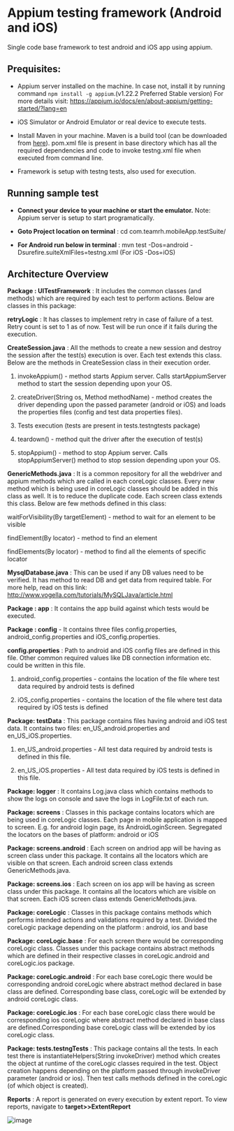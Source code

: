 
# Appium testing framework (Android and iOS)

Single code base framework to test android and iOS app using appium.

## Prequisites:

- Appium server installed on the machine. In case not, install it by running command `npm install -g appium`.(v1.22.2 Preferred Stable version) For more details visit: https://appium.io/docs/en/about-appium/getting-started/?lang=en

- iOS Simulator or Android Emulator or real device to execute tests.

- Install Maven in your machine. Maven is a build tool (can be downloaded from [here](https://maven.apache.org/download.cgi)). pom.xml file is present in base directory which has all the required dependencies and code to invoke testng.xml file when executed from command line.

- Framework is setup with testng tests, also used for execution.

## Running sample test

- **Connect your device to your machine or start the emulator.** Note: Appium server is setup to start programatically.


- **Goto Project location on terminal** : cd com.teamrh.mobileApp.testSuite/


- **For Android run below in terminal** : mvn test -Dos=android -Dsurefire.suiteXmlFiles=testng.xml (For iOS -Dos=iOS)


## Architecture Overview

**Package : UITestFramework** : It includes the common classes (and methods) which are required by each test to perform actions. Below are classes in this package:

**retryLogic** : It has classes to implement retry in case of failure of a test. Retry count  is set to 1 as of now. Test will be run once if it fails during the execution. 


**CreateSession.java** : All the methods to create a new session and destroy the session after the test(s) execution is over. Each test extends this class. Below are the methods in CreateSession class in their execution order.

1. invokeAppium() - method starts Appium server. Calls startAppiumServer method to start the session depending upon your OS.

2. createDriver(String os, Method methodName) - method creates the driver depending upon the passed parameter (android or iOS) and loads the properties files (config and test data properties files).

3. Tests execution (tests are present in tests.testngtests package)

4. teardown() - method quit the driver after the execution of test(s) 

5. stopAppium() - method to stop Appium server. Calls stopAppiumServer() method to stop session depending upon your OS.



**GenericMethods.java** : It is a common repository for all the  webdriver and appium methods which are called in each coreLogic classes. Every new method which is being used in coreLogic classes should be added in this class as well. It is to reduce the duplicate code. Each screen class extends this class. Below are few methods defined in this class:

waitForVisibility(By targetElement) - method to wait for an element to be visible

findElement(By locator) - method to find an element

findElements(By locator) - method to find all the elements of specific locator

**MysqlDatabase.java** : This can be used if any DB values need to be verified. It has method to read DB and get data from required table. For more help, read on this link: http://www.vogella.com/tutorials/MySQLJava/article.html


**Package : app** : It contains the app build against which tests would be executed. 

**Package : config** - It contains three files config.properties, android_config.properties and iOS_config.properties.

**config.properties** : Path to android and iOS config files are defined in this file. Other common required values like DB connection information etc. could be written in this file.


1. android_config.properties - contains the location of the file where test data required by android tests is defined

2. iOS_config.properties - contains the location of the file where test data required by iOS tests is defined

**Package: testData** : This package contains files having android and iOS test data. It contains two files: en_US_android.properties and en_US_iOS.properties.


1. en_US_android.properties - All test data required by android tests is defined in this file.

2. en_US_iOS.properties - All test data required by iOS tests is defined in this file.

**Package: logger** : It contains Log.java class which contains methods to show the logs on console and save the logs in LogFile.txt of each run.
				

**Package: screens** : Classes in this package contains locators which are being used in coreLogic classes. Each page in mobile application is mapped to screen. E.g. for android login page, its AndroidLoginScreen. Segregated the locators on the bases of platform: android or iOS

**Package: screens.android** : Each screen on andriod app will be having as screen class under this package. It contains all the locators which are visible on that screen. Each android screen class extends GenericMethods.java. 

**Package: screens.ios** : Each screen on ios app will be having as screen class under this package. It contains all the locators which are visible on that screen. Each iOS screen class extends GenericMethods.java. 

**Package: coreLogic** : Classes in this package contains methods which performs intended actions and validations required by a test. Divided the coreLogic package depending on the platform : android, ios and base
 		
**Package: coreLogic.base** : For each screen there would be corresponding coreLogic class. Classes under this package contains abstract methods which are defined in their respective classes in coreLogic.android and coreLogic.ios package.
				
**Package: coreLogic.android** : For each base coreLogic there would be corresponding android coreLogic 
where abstract method declared in base class are defined. Corresponding base class, coreLogic will be extended by android coreLogic class.

**Package: coreLogic.ios** : For each base coreLogic class there would be corresponding ios coreLogic
where abstract method declared in base class are defined.Corresponding base coreLogic class will be extended by ios coreLogic class.

**Package: tests.testngTests** :  This package contains all the tests. In each test there is instantiateHelpers(String invokeDriver) method which creates the object at 
runtime of the coreLogic classes required in the test. Object creation happens depending on the platform passed through invokeDriver parameter (android or ios). Then test calls methods defined in the coreLogic (of which object is created).

**Reports** : A report is generated on every execution by extent report. To view reports, navigate to **target>>ExtentReport**

![image](UIAutomation/images/pic.png)
